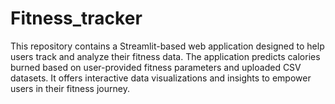 # Fitness_tracker
This repository contains a Streamlit-based web application designed to help users track and analyze their fitness data. The application predicts calories burned based on user-provided fitness parameters and uploaded CSV datasets. It offers interactive data visualizations and insights to empower users in their fitness journey.
